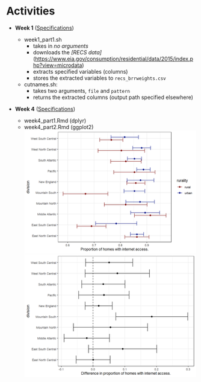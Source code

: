 # Activities  

* **Week 1** ([Specifications](https://github.com/jbhender/Stats506_F20/tree/master/activities/week1))
  * week1_part1.sh
    * takes in *no arguments*
    * downloads the *[RECS data]*(https://www.eia.gov/consumption/residential/data/2015/index.php?view=microdata)
    * extracts specified variables (columns)
    * stores the extracted variables to `recs_brrweights.csv`
  * cutnames.sh: 
    * takes two arguments, `file` and `pattern`
    * returns the extracted columns (output path specified elsewhere)

* **Week 4** ([Specifications](https://github.com/jbhender/Stats506_F20/tree/master/activities/week4))
  * week4_part1.Rmd (dplyr)
  * week4_part2.Rmd (ggplot2)
    ![q1](./week4/w4_p2_q1_plot.png)  
    ![q2](./week4/w4_p2_q2_plot.png)  

